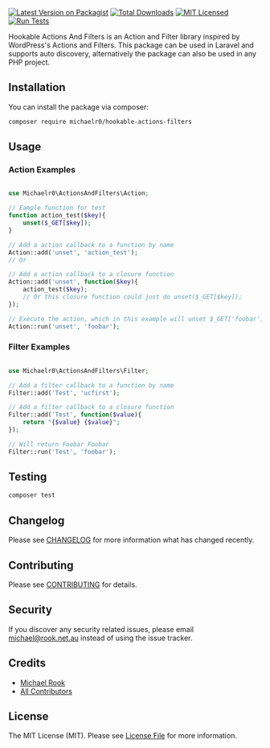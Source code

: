 [![Latest Version on Packagist](https://img.shields.io/packagist/v/michaelr0/hookable-actions-filters.svg?style=flat-square)](https://packagist.org/packages/michaelr0/hookable-actions-filters)
[![Total Downloads](https://img.shields.io/packagist/dt/michaelr0/hookable-actions-filters.svg?style=flat-square)](https://packagist.org/packages/michaelr0/hookable-actions-filters) 
[![MIT Licensed](https://img.shields.io/badge/license-MIT-blue.svg?style=flat-square)](LICENSE.md)
[![Run Tests](https://github.com/michaelr0/hookable-actions-filters/actions/workflows/tests.yml/badge.svg)](https://github.com/michaelr0/hookable-actions-filters/actions/workflows/tests.yml)

Hookable Actions And Filters is an Action and Filter library inspired by WordPress's Actions and Filters.
This package can be used in Laravel and supports auto discovery, alternatively the package can also be used in any PHP project.

## Installation

You can install the package via composer:

```bash
composer require michaelr0/hookable-actions-filters
```

## Usage

### Action Examples
``` php

use Michaelr0\ActionsAndFilters\Action;

// Eample function for test
function action_test($key){
    unset($_GET[$key]);
}

// Add a action callback to a function by name
Action::add('unset', 'action_test');
// Or

// Add a action callback to a closure function
Action::add('unset', function($key){
    action_test($key);
    // Or this closure function could just do unset($_GET[$key]);
});

// Execute the action, which in this example will unset $_GET['foobar']
Action::run('unset', 'foobar');

```

### Filter Examples
``` php

use Michaelr0\ActionsAndFilters\Filter;

// Add a filter callback to a function by name
Filter::add('Test', 'ucfirst');

// Add a filter callback to a closure function
Filter::add('Test', function($value){
    return "{$value} {$value}";
});

// Will return Foobar Foobar
Filter::run('Test', 'foobar');

```

## Testing

``` bash
composer test
```

## Changelog

Please see [CHANGELOG](https://github.com/michaelr0/hookable-actions-filters/CHANGELOG.md) for more information what has changed recently.

## Contributing

Please see [CONTRIBUTING](https://github.com/michaelr0/hookable-actions-filters/CONTRIBUTING.md) for details.

## Security

If you discover any security related issues, please email michael@rook.net.au instead of using the issue tracker.

## Credits

- [Michael Rook](https://github.com/michaelr0)
- [All Contributors](https://github.com/michaelr0/hookable-actions-filters/graphs/contributors)

## License

The MIT License (MIT). Please see [License File](https://github.com/michaelr0/hookable-actions-filters/LICENSE.md) for more information.
